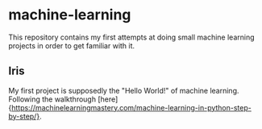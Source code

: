 # machine-learning
This repository contains my first attempts at doing small machine learning projects in order to get familiar with it.

## Iris
My first project is supposedly the "Hello World!" of machine learning. Following the walkthrough [here]{https://machinelearningmastery.com/machine-learning-in-python-step-by-step/}.
